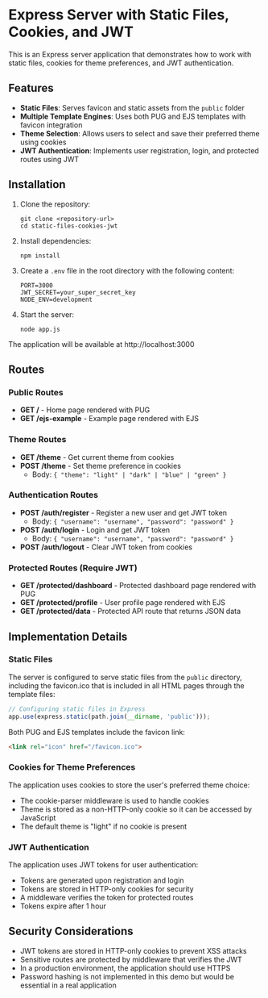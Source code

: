# Express Server with Static Files, Cookies, and JWT

This is an Express server application that demonstrates how to work with static files, cookies for theme preferences, and JWT authentication.

## Features

- **Static Files**: Serves favicon and static assets from the `public` folder
- **Multiple Template Engines**: Uses both PUG and EJS templates with favicon integration
- **Theme Selection**: Allows users to select and save their preferred theme using cookies
- **JWT Authentication**: Implements user registration, login, and protected routes using JWT

## Installation

1. Clone the repository:
   ```
   git clone <repository-url>
   cd static-files-cookies-jwt
   ```

2. Install dependencies:
   ```
   npm install
   ```

3. Create a `.env` file in the root directory with the following content:
   ```
   PORT=3000
   JWT_SECRET=your_super_secret_key
   NODE_ENV=development
   ```

4. Start the server:
   ```
   node app.js
   ```

The application will be available at http://localhost:3000

## Routes

### Public Routes

- **GET /** - Home page rendered with PUG
- **GET /ejs-example** - Example page rendered with EJS

### Theme Routes

- **GET /theme** - Get current theme from cookies
- **POST /theme** - Set theme preference in cookies
  - Body: `{ "theme": "light" | "dark" | "blue" | "green" }`

### Authentication Routes

- **POST /auth/register** - Register a new user and get JWT token
  - Body: `{ "username": "username", "password": "password" }`
- **POST /auth/login** - Login and get JWT token
  - Body: `{ "username": "username", "password": "password" }`
- **POST /auth/logout** - Clear JWT token from cookies

### Protected Routes (Require JWT)

- **GET /protected/dashboard** - Protected dashboard page rendered with PUG
- **GET /protected/profile** - User profile page rendered with EJS
- **GET /protected/data** - Protected API route that returns JSON data

## Implementation Details

### Static Files

The server is configured to serve static files from the `public` directory, including the favicon.ico that is included in all HTML pages through the template files:

```javascript
// Configuring static files in Express
app.use(express.static(path.join(__dirname, 'public')));
```

Both PUG and EJS templates include the favicon link:
```html
<link rel="icon" href="/favicon.ico">
```

### Cookies for Theme Preferences

The application uses cookies to store the user's preferred theme choice:

- The cookie-parser middleware is used to handle cookies
- Theme is stored as a non-HTTP-only cookie so it can be accessed by JavaScript
- The default theme is "light" if no cookie is present

### JWT Authentication

The application uses JWT tokens for user authentication:

- Tokens are generated upon registration and login
- Tokens are stored in HTTP-only cookies for security
- A middleware verifies the token for protected routes
- Tokens expire after 1 hour

## Security Considerations

- JWT tokens are stored in HTTP-only cookies to prevent XSS attacks
- Sensitive routes are protected by middleware that verifies the JWT
- In a production environment, the application should use HTTPS
- Password hashing is not implemented in this demo but would be essential in a real application 
